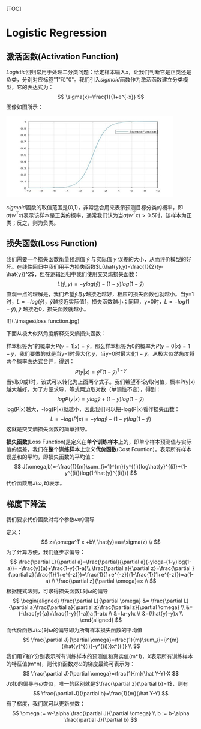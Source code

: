 [TOC]

# Logistic Regression

## 激活函数(Activation Function)

$Logistic$回归常用于处理二分类问题：给定样本输入$x$，让我们判断它是正类还是负类，分别对应标签"1"和"0"。我们引入$sigmoid$函数作为激活函数建立分类模型，它的表达式为：
$$
\sigma(x)=\frac{1}{1+e^{-x}}
$$
图像如图所示：

<img src="./images/sigmoid function.jpg" style="zoom:67%;" />

$sigmoid$函数的取值范围是(0,1)，非常适合用来表示预测目标分类的概率，即$\sigma(w^Tx)$表示该样本是正类的概率，通常我们认为当$\sigma(w^Tx)>0.5$时，该样本为正类；反之，则为负类。



## 损失函数(Loss Function)

我们需要一个损失函数衡量预测值 $\hat{y}$ 与实际值 $y$ 误差的大小，从而评价模型的好坏。在线性回归中我们用平方损失函数$L(\hat{y},y)=\frac{1}{2}(y-\hat{y})^2$，但在逻辑回归中我们使用交叉熵损失函数：
$$
L(\hat{y},y)=-ylog(\hat{y})-(1-y)log(1-\hat{y})
$$
直观一点的理解是，我们希望$\hat{y}$与$y$越接近越好，相应的损失函数也就越小。当y=1时，$L=-log(\hat{y})，\hat{y}$越接近实际值1，损失函数越小；同理，y=0时，$L=-log(1-\hat{y}), \hat{y}$ 越接近0，损失函数就越小。

![](.\images\loss function.jpg)

下面从极大似然角度解释交叉熵损失函数：

样本标签为1的概率为$P(y=1|x)=\hat{y}$，那么样本标签为0的概率为$P(y=0|x)=1-\hat{y}$，我们要做的就是当y=1时最大化 $\hat{y}$，当y=0时最大化$1-\hat{y}$。从极大似然角度将两个概率表达式合并，得到：
$$
P(y|x)=\hat{y}^y(1-\hat{y})^{1-y}
$$
当y取0或1时，该式可以转化为上面两个式子。我们希望不论y取何值，概率P(y|x)越大越好。为了方便求导，等式两边取对数（单调性不变），得到：
$$
logP(y|x)=ylog\hat{y}+(1-y)log(1-\hat{y})
$$
log(P|x)越大，-log(P|x)就越小，因此我们可以把-log(P|x)看作损失函数：
$$
L=-log(P|x)=-ylog\hat{y}-(1-y)log(1-\hat{y})
$$
这就是交叉熵损失函数的简单推导。

**损失函数**(Loss Function)是定义在**单个训练样本**上的，即单个样本预测值与实际值的误差，我们在**整个训练样本**上定义**代价函数**(Cost Fcuntion)，表示所有样本误差和的平均，即损失函数的平均值：
$$
J(\omega,b)=-\frac{1}{m}\sum_{i=1}^{m}{y^{(i)}log\hat{y}^{(i)}+(1-y^{(i)})log(1-\hat{y}^{(i)})}
$$
代价函数用$J(\omega,b)$表示。

## 梯度下降法

我们要求代价函数对每个参数$\omega$的偏导

定义：
$$
z=\omega^T x +b\\
\hat{y}=a=\sigma(z) \\
$$
为了计算方便，我们逐步求偏导：
$$
\frac{\partial L}{\partial a}=\frac{\partial}{\partial a}(-yloga-(1-y)log(1-a))= -\frac{y}{a}+\frac{1-y}{1-a}\\
\frac{\partial a}{\partial z}=\frac{\partial }{\partial z}(\frac{1}{1+e^{-z}})=\frac{1}{1+e^{-z}}(1-\frac{1}{1+e^{-z}})=a(1-a) \\
\frac{\partial z}{\partial \omega}=x \\
$$
根据链式法则，可求得损失函数$L$对$\omega$的偏导
$$
\begin{aligned}
\frac{\partial L}{\partial \omega} &=  
\frac{\partial L}{\partial a}\frac{\partial a}{\partial z}\frac{\partial z}{\partial \omega} \\
&= (-\frac{y}{a}+\frac{1-y}{1-a})a(1-a)x \\
&=(a-y)x \\
&=(\hat{y}-y)x  \\
\end{aligned}
$$
而代价函数$J(\omega)$对$\omega$的偏导即为所有样本损失函数的平均值
$$
\frac{\partial J}{\partial \omega}=\frac{1}{m}\sum_{i=i}^{m}(\hat{y}^{(i)}-y^{(i)})x^{(i)} \\
$$
我们用$\hat{Y}$和$Y$分别表示所有训练样本的预测值和真实值(m\*1)，$X$表示所有训练样本的特征值(m\*n)，则代价函数对$\omega$的梯度最终可表示为：
$$
\frac{\partial J}{\partial \omega}=\frac{1}{m}(\hat Y-Y)·X
$$
$J$对b的偏导与$\omega$类似，唯一的区别就是$\frac{\partial z}{\partial b}=1$，则有
$$
\frac{\partial J}{\partial b}=\frac{1}{m}(\hat Y-Y)
$$
有了梯度，我们就可以更新参数：
$$
\omega := w-\alpha \frac{\partial J}{\partial \omega} \\
b := b-\alpha \frac{\partial J}{\partial b}
$$
